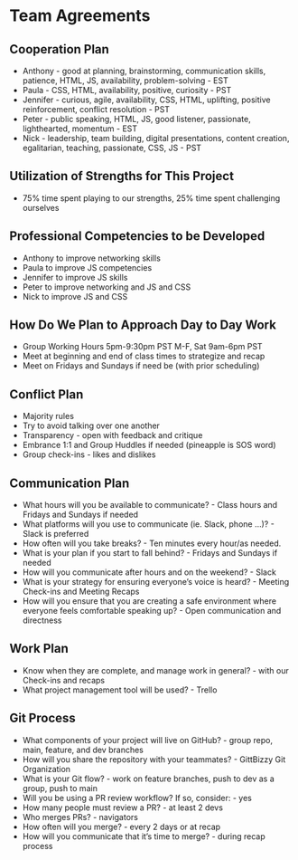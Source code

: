 # Team Agreements

## Cooperation Plan

- Anthony - good at planning, brainstorming, communication skills, patience, HTML, JS, availability, problem-solving - EST
- Paula - CSS, HTML, availability, positive, curiosity - PST
- Jennifer - curious, agile, availability, CSS, HTML, uplifting, positive reinforcement, conflict resolution - PST
- Peter - public speaking, HTML, JS, good listener, passionate, lighthearted, momentum - EST
- Nick - leadership, team building, digital presentations, content creation, egalitarian, teaching, passionate, CSS, JS - PST

## Utilization of Strengths for This Project

- 75% time spent playing to our strengths, 25% time spent challenging ourselves 

## Professional Competencies to be Developed 

- Anthony to improve networking skills
- Paula to improve JS competencies 
- Jennifer to improve JS skills 
- Peter to improve networking and JS and CSS 
- Nick to improve JS and CSS 

## How Do We Plan to Approach Day to Day Work 

- Group Working Hours 5pm-9:30pm PST M-F, Sat 9am-6pm PST
- Meet at beginning and end of class times to strategize and recap
- Meet on Fridays and Sundays if need be (with prior scheduling)

## Conflict Plan

- Majority rules
- Try to avoid talking over one another
- Transparency - open with feedback and critique 
- Embrance 1:1 and Group Huddles if needed (pineapple is SOS word)
- Group check-ins - likes and dislikes 

## Communication Plan

- What hours will you be available to communicate? - Class hours and Fridays and Sundays if needed
- What platforms will you use to communicate (ie. Slack, phone …)? - Slack is preferred
- How often will you take breaks? - Ten minutes every hour/as needed. 
- What is your plan if you start to fall behind? - Fridays and Sundays if needed
- How will you communicate after hours and on the weekend? - Slack
- What is your strategy for ensuring everyone’s voice is heard? - Meeting Check-ins and Meeting Recaps
- How will you ensure that you are creating a safe environment where everyone feels comfortable speaking up? - Open communication and directness

## Work Plan 

- Know when they are complete, and manage work in general? - with our Check-ins and recaps
- What project management tool will be used? - Trello 

## Git Process

- What components of your project will live on GitHub? - group repo, main, feature, and dev branches
- How will you share the repository with your teammates? - GittBizzy Git Organization 
- What is your Git flow? - work on feature branches, push to dev as a group, push to main
- Will you be using a PR review workflow? If so, consider: - yes
- How many people must review a PR? - at least 2 devs
- Who merges PRs? - navigators 
- How often will you merge? - every 2 days or at recap
- How will you communicate that it’s time to merge? - during recap process 